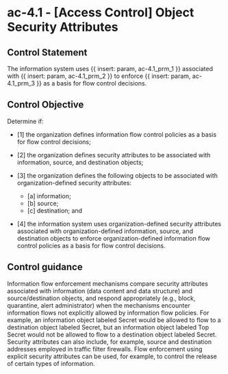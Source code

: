 # ac-4.1 - \[Access Control\] Object Security Attributes

## Control Statement

The information system uses {{ insert: param, ac-4.1_prm_1 }} associated with {{ insert: param, ac-4.1_prm_2 }} to enforce {{ insert: param, ac-4.1_prm_3 }} as a basis for flow control decisions.

## Control Objective

Determine if:

- \[1\] the organization defines information flow control policies as a basis for flow control decisions;

- \[2\] the organization defines security attributes to be associated with information, source, and destination objects;

- \[3\] the organization defines the following objects to be associated with organization-defined security attributes:

  - \[a\] information;
  - \[b\] source;
  - \[c\] destination; and

- \[4\] the information system uses organization-defined security attributes associated with organization-defined information, source, and destination objects to enforce organization-defined information flow control policies as a basis for flow control decisions.

## Control guidance

Information flow enforcement mechanisms compare security attributes associated with information (data content and data structure) and source/destination objects, and respond appropriately (e.g., block, quarantine, alert administrator) when the mechanisms encounter information flows not explicitly allowed by information flow policies. For example, an information object labeled Secret would be allowed to flow to a destination object labeled Secret, but an information object labeled Top Secret would not be allowed to flow to a destination object labeled Secret. Security attributes can also include, for example, source and destination addresses employed in traffic filter firewalls. Flow enforcement using explicit security attributes can be used, for example, to control the release of certain types of information.
